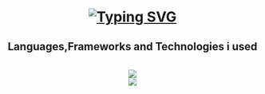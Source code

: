 <h1 align="center">
<a href="https://git.io/typing-svg"><img src="https://readme-typing-svg.demolab.com?font=Fira+Code&pause=1000&color=008FF7&background=FF020200&center=true&vCenter=true&random=false&width=435&lines=%F0%9F%91%8B+Hi%2C+I%E2%80%99m+Ahmed+;+I%E2%80%99m+a+new+IT+student;+I'm+interested+in+cybersecurity+;+I'm+also+interested+in+development." alt="Typing SVG" /></a>
</h1>
 
 <h2 align="center">Languages,Frameworks and Technologies i used</h2>
 
<br/>

<div align="center">
    <img src="https://skillicons.dev/icons?i=html,css,js,php,laravel" /><br>
    <img src="https://skillicons.dev/icons?i=github,linux,python,go,java" /><br>
</div>
